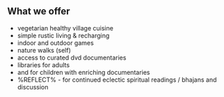 ## What we offer

* vegetarian healthy village cuisine
* simple rustic living & recharging
* indoor and outdoor games
* nature walks (self)
* access to curated dvd documentaries
* libraries for adults
* and for children with enriching documentaries
* %REFLECT% - for continued eclectic spiritual readings / bhajans and discussion
